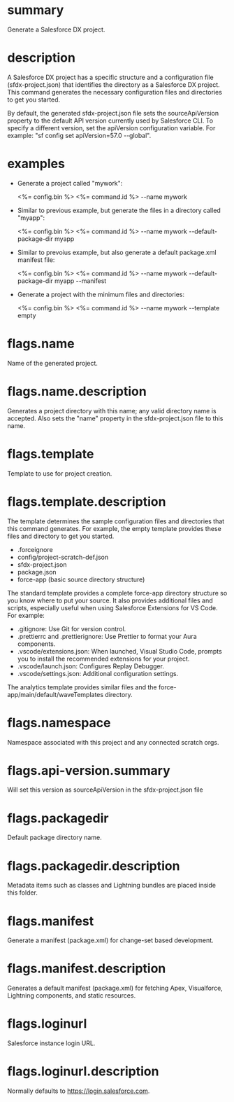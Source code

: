 # summary

Generate a Salesforce DX project.

# description

A Salesforce DX project has a specific structure and a configuration file (sfdx-project.json) that identifies the directory as a Salesforce DX project. This command generates the necessary configuration files and directories to get you started.

By default, the generated sfdx-project.json file sets the sourceApiVersion property to the default API version currently used by Salesforce CLI. To specify a different version, set the apiVersion configuration variable. For example: "sf config set apiVersion=57.0 --global".

# examples

- Generate a project called "mywork":

  <%= config.bin %> <%= command.id %> --name mywork

- Similar to previous example, but generate the files in a directory called "myapp":

  <%= config.bin %> <%= command.id %> --name mywork --default-package-dir myapp

- Similar to prevoius example, but also generate a default package.xml manifest file:

  <%= config.bin %> <%= command.id %> --name mywork --default-package-dir myapp --manifest

- Generate a project with the minimum files and directories:

  <%= config.bin %> <%= command.id %> --name mywork --template empty

# flags.name

Name of the generated project.

# flags.name.description

Generates a project directory with this name; any valid directory name is accepted. Also sets the "name" property in the sfdx-project.json file to this name.

# flags.template

Template to use for project creation.

# flags.template.description

The template determines the sample configuration files and directories that this command generates. For example, the empty template provides these files and directory to get you started.

- .forceignore
- config/project-scratch-def.json
- sfdx-project.json
- package.json
- force-app (basic source directory structure)

The standard template provides a complete force-app directory structure so you know where to put your source. It also provides additional files and scripts, especially useful when using Salesforce Extensions for VS Code. For example:

- .gitignore: Use Git for version control.
- .prettierrc and .prettierignore: Use Prettier to format your Aura components.
- .vscode/extensions.json: When launched, Visual Studio Code, prompts you to install the recommended extensions for your project.
- .vscode/launch.json: Configures Replay Debugger.
- .vscode/settings.json: Additional configuration settings.

The analytics template provides similar files and the force-app/main/default/waveTemplates directory.

# flags.namespace

Namespace associated with this project and any connected scratch orgs.

# flags.api-version.summary

Will set this version as sourceApiVersion in the sfdx-project.json file

# flags.packagedir

Default package directory name.

# flags.packagedir.description

Metadata items such as classes and Lightning bundles are placed inside this folder.

# flags.manifest

Generate a manifest (package.xml) for change-set based development.

# flags.manifest.description

Generates a default manifest (package.xml) for fetching Apex, Visualforce, Lightning components, and static resources.

# flags.loginurl

Salesforce instance login URL.

# flags.loginurl.description

Normally defaults to https://login.salesforce.com.
